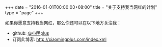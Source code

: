 +++
date = "2016-01-01T00:00:00+08:00"
title = "关于支持我当网红的计划"
type = "page"
+++

如果你愿意支持我当网红，那么你还可以在以下地方关注我：

- github: [@小明plus](https://github.com/xiaomingplus)
- 订阅此博客: http://xiaomingplus.com/index.xml